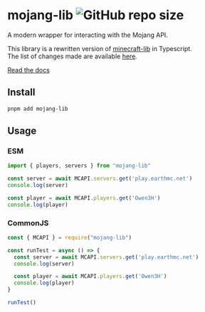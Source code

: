 # mojang-lib ![GitHub repo size](https://img.shields.io/github/repo-size/Owen3H/mojang-lib)
A modern wrapper for interacting with the Mojang API.<br><p>
This library is a rewritten version of [minecraft-lib](https://github.com/Emrio/minecraft-js) in Typescript.<br>
The list of changes made are available [here](/CHANGES.md).

[Read the docs](https://owen3h.github.io/mojang-lib)

## Install
```bash
pnpm add mojang-lib
```

## Usage

### ESM
```js
import { players, servers } from "mojang-lib"

const server = await MCAPI.servers.get('play.earthmc.net')
console.log(server)

const player = await MCAPI.players.get('Owen3H')
console.log(player)
```

### CommonJS
```js
const { MCAPI } = require("mojang-lib")

const runTest = async () => {
  const server = await MCAPI.servers.get('play.earthmc.net')
  console.log(server)

  const player = await MCAPI.players.get('Owen3H')
  console.log(player)
}

runTest()
```

